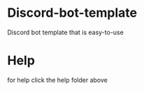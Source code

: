 # Discord-bot-template
Discord bot template that is easy-to-use



# Help 
for help click the help folder above
